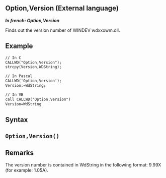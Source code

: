 
## Option,Version (External language)

***In french: Option,Version***



<a name="XUse"></a>
<a name="Use"></a>
<a name="description"></a>
Finds out the version number of WINDEV wdxxxwm.dll.
<a name="Example1"></a>
<a name="sample_code"></a>

## Example


```txt
// In C
CALLWD("Option,Version");
strcpy(Version,WDString);
```


<a name="Example2"></a>



```txt
// In Pascal
CALLWD('Option,Version');
Version:=WdString;
```


<a name="Example3"></a>



```txt
// In VB
call CALLWD("Option,Version")
Version=WdString
```

<a name="XSYNTAX"></a>
<a name="SYNTAX1"></a>

## Syntax

`Option,Version()`
---



<a name="NOTE0"></a>
<a name="NOTE0_1"></a>

## Remarks
The version number is contained in WdString in the following format: 9.99X (for example: 1.05A).


